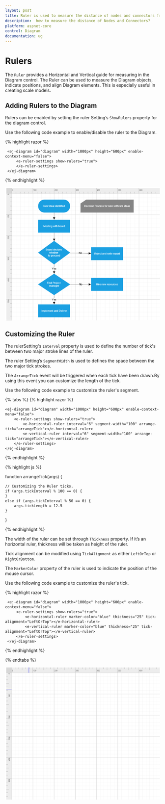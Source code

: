 ```yaml
---
layout: post
title: Ruler is used to measure the distance of nodes and connectors from origin of the page.
description:  how to measure the distance of Nodes and Connectors?
platform: aspnet-core
control: Diagram
documentation: ug
---
```



# Rulers

The `Ruler` provides a Horizontal and Vertical guide for measuring in the Diagram control. The Ruler can be used to measure the Diagram objects, indicate positions, and align Diagram elements. This is especially useful in creating scale models. 

## Adding Rulers to the Diagram
Rulers can be enabled by setting the ruler Setting’s `ShowRulers` property for the diagram control.

Use the following code example to enable/disable the ruler to the Diagram.

{% highlight razor %}

     <ej-diagram id="diagram" width="1000px" height="600px" enable-context-menu="false">
         <e-ruler-settings show-rulers="true">
         </e-ruler-settings>
     </ej-diagram>

{% endhighlight %}

![](/aspnet-core/Diagram/Rulers_images/Rulers_images1.png)

## Customizing the Ruler

The rulerSetting's `Interval` property is used to define the number of tick's between two major stroke lines of the ruler. 

The ruler Setting’s `SegmentWidth` is used to defines the space between the two major tick strokes.

The `ArrangeTick` event will be triggered when each tick have been drawn.By using this event you can customize the length of the tick.

Use the following code example to customize the ruler's segment.

{% tabs %}
{% highlight razor %}

    <ej-diagram id="diagram" width="1000px" height="600px" enable-context-menu="false">
        <e-ruler-settings show-rulers="true">
            <e-horizontal-ruler interval="6" segment-width="100" arrange-tick="arrangeTick"></e-horizontal-ruler>
            <e-vertical-ruler interval="6" segment-width="100" arrange-tick="arrangeTick"></e-vertical-ruler>
        </e-ruler-settings>
    </ej-diagram>

{% endhighlight %}

{% highlight js %}

function arrangeTick(args) {
    
	// Customizing the Ruler ticks.
    if (args.tickInterval % 100 == 0) {
    }
    else if (args.tickInterval % 50 == 0) {
        args.tickLength = 12.5
    }
}

{% endhighlight %}



The width of the ruler can be set through `Thickness` property. If it’s an horizontal ruler, thickness will be taken as height of the ruler.

Tick alignment can be modified using `TickAlignment` as either `LeftOrTop` or `RightOrBottom`.

The `MarkerColor` property of the ruler is used to indicate the position of the mouse cursor.

Use the following code example to customize the ruler's tick.

{% highlight razor %}

     <ej-diagram id="diagram" width="1000px" height="600px" enable-context-menu="false">
         <e-ruler-settings show-rulers="true">
             <e-horizontal-ruler marker-color="blue" thickness="25" tick-alignment="LeftOrTop"></e-horizontal-ruler>
             <e-vertical-ruler marker-color="blue" thickness="25" tick-alignment="LeftOrTop"></e-vertical-ruler>
         </e-ruler-settings>
     </ej-diagram>

{% endhighlight %}

{% endtabs %}

![](/aspnet-core/Diagram/Rulers_images/Rulers_images2.png)

